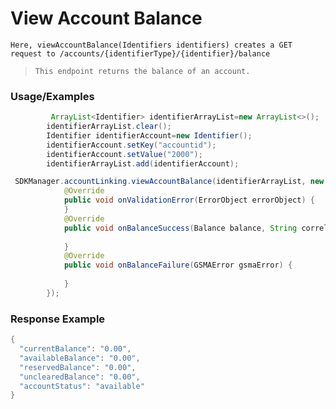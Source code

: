 # View Account Balance

`Here, viewAccountBalance(Identifiers identifiers) creates a GET request to /accounts/{identifierType}/{identifier}/balance`

> `This endpoint returns the balance of an account.`
### Usage/Examples

```java
         ArrayList<Identifier> identifierArrayList=new ArrayList<>();
        identifierArrayList.clear();
        Identifier identifierAccount=new Identifier();
        identifierAccount.setKey("accountid");
        identifierAccount.setValue("2000");
        identifierArrayList.add(identifierAccount);

```

```java
 SDKManager.accountLinking.viewAccountBalance(identifierArrayList, new BalanceInterface() {
            @Override
            public void onValidationError(ErrorObject errorObject) {
            }
            @Override
            public void onBalanceSuccess(Balance balance, String correlationID) {
       
            }
            @Override
            public void onBalanceFailure(GSMAError gsmaError) {
              
            }
        });
```


### Response Example

```java
{
  "currentBalance": "0.00",
  "availableBalance": "0.00",
  "reservedBalance": "0.00",
  "unclearedBalance": "0.00",
  "accountStatus": "available"
}
```
